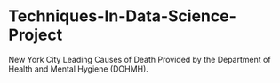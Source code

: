 # Techniques-In-Data-Science-Project
New York City Leading Causes of Death Provided by the Department of Health and Mental Hygiene (DOHMH).
